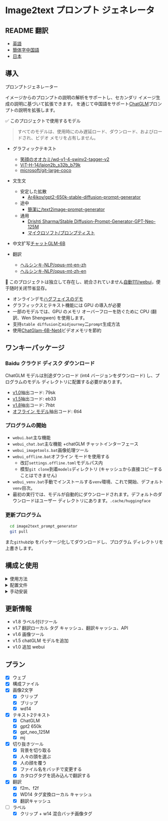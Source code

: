 # Image2text プロンプト ジェネレータ

## README 翻訳

-   [英語](README.en.md)
-   [簡体字中国語](README.md)
-   [日本](README.ja.md)

## 導入

プロンプトジェネレーター

イメージからのプロンプトの説明の解析をサポートし、セカンダリ イメージ生成の説明に基づいて拡張できます。
を通じて中国語をサポート[ChatGLM](https://github.com/THUDM/ChatGLM-6B)プロンプトの説明を拡張します。

✅ このプロジェクトで使用するモデル

> すべてのモデルは、使用時にのみ遅延ロード、ダウンロード、およびロードされ、ビデオ メモリを占有しません。

-   グラフィックテキスト
    -   [笑顔のオオカミ/wd-v1-4-swinv2-tagger-v2](https://huggingface.co/SmilingWolf/wd-v1-4-swinv2-tagger-v2)
    -   [ViT-H-14/laion2b_s32b_b79k](https://huggingface.co/ViT-H-14/laion2b_s32b_b79k)
    -   [microsoft/git-large-coco](https://huggingface.co/microsoft/git-large-coco)

-   文生文
    -   安定した拡散
        -   [Ar4ikov/gpt2-650k-stable-diffusion-prompt-generator](https://huggingface.co/Ar4ikov/gpt2-650k-stable-diffusion-prompt-generator)
    -   途中
        -   [簡潔に/text2image-prompt-generator](https://huggingface.co/succinctly/text2image-prompt-generator)
    -   通用
        -   [Drishti Sharma/Stable Diffusion-Prompt-Generator-GPT-Neo-125M](https://huggingface.co/DrishtiSharma/StableDiffusion-Prompt-Generator-GPT-Neo-125M)
        -   [マイクロソフト/プロンプティスト](https://huggingface.co/microsoft/Promptist)

-   中文扩写[チャットGLM-6B](https://github.com/THUDM/ChatGLM-6B)

-   翻訳
    -   [ヘルシンキ-NLP/opus-mt-en-zh](https://huggingface.co/Helsinki-NLP/opus-mt-en-zh)
    -   [ヘルシンキ-NLP/opus-mt-zh-en](https://huggingface.co/Helsinki-NLP/opus-mt-zh-en)

🚩 このプロジェクトは独立して存在し、統合されていません[自動111/webui](https://github.com/AUTOMATIC1111/stable-diffusion-webui)，便于随时关闭节省显存。

-   オンラインデモ[ハグフェイスのデモ](https://huggingface.co/spaces/hahahafofo/image2text_prompt_generator)
-   グラフィックスとテキスト機能には GPU の導入が必要
-   一部のモデルでは、GPU のメモリ オーバーフローを防ぐために CPU (翻訳、Wen Shengwen) を使用します。
-   支持`stable diffusion`と`midjourney`二`prompt`生成方法
-   使用[ChatGlam-6B-Net4](https://huggingface.co/THUDM/chatglm-6b-int4)ビデオメモリを節約

## ワンキーパッケージ

### Baidu クラウド ディスク ダウンロード

ChatGLM モデルは別途ダウンロード (int4 バージョンをダウンロード) し、プログラムのモデル ディレクトリに配置する必要があります。

-   [v1.0](https://pan.baidu.com/s/1pKtpPmiuliX7rf0z-5HY_w?pwd=79sk)抽出コード: 79sk
-   [v1.5](https://pan.baidu.com/s/1vMzDGbtTO0-CD7wk-4GrcQ?pwd=eb33)抽出コード: eb33
-   [v1.8](https://pan.baidu.com/s/1bup8Oa56e_S4andbU8wk0g?pwd=7hbt)抽出コード: 7hbt
-   [オフライン モデル](https://pan.baidu.com/s/1_Hs-MRjSxg0gaIRDaUTD8Q?pwd=6ti4)抽出コード: 6ti4

### プログラムの開始

-   `webui.bat`主な機能
-   `webui_chat.bat`主な機能 +chatGLM チャットインターフェース
-   `webui_imagetools.bat`画像処理ツール
-   `webui_offline.bat`オフライン モードを使用する
    -   改訂`settings.offline.toml`モデルパス内
    -   模型`git clone`到着`models`ディレクトリ (キャッシュから直接コピーすることはできません)
-   `webui_venv.bat`手動でインストールする`venv`環境、これで開始、デフォルト`venv`目次。
-   最初の実行では、モデルが自動的にダウンロードされます。デフォルトのダウンロードはユーザー ディレクトリにあります。`.cache/huggingface`

### 更新プログラム

```bash
  cd image2text_prompt_generator
  git pull
```

また`github`zip をパッケージ化してダウンロードし、プログラム ディレクトリを上書きします。

## 構成と使用

<details>
<summary>使用方法</summary>

### 迅速な最適化モデル

-   `mircosoft`簡単な説明を生成します (`stable diffusion`）
-   `mj`ランダムな説明を生成します (`midjourney`）
-   `gpt2 650k`と`gpt_neo_125M`より複雑な説明を生成する

![img.png](./img/param.png)

### 文生文

-   中国語から英語への翻訳
-   中国パス[ChatGlam-6B-Net4](https://huggingface.co/THUDM/chatglm-6b-int4)複雑な記述に拡張
-   英語に翻訳する
-   プロンプトによるモデル生成の最適化

![img.png](./img/text2text.png)

### グラフィックテキスト

-   クリップは、複数の人、複雑なシーン、高いビデオ メモリ使用量 (>8G) に使用されます。
-   文字とシーンの単純なブリップ
-   フィギュア用のwd14
-   プロンプト生成により、ブリップまたはクリップ + wd14 が自動的にマージされます

![img.png](./img/image2text.png)

## 画像処理ツール

-   バッチ バックルの背景
-   顔のり（服のリファイン用）
-   シートベルトを締める
-   一括リネーム（通常）
-   タグ付け (クリップ + W14 タグ付けと翻訳)

![img.png](./img/imagetools.png)![img.png](./img/imagetools.tags.png)

## chatglm 生成

### ハードウェア要件

| **量子化レベル** | **最小 GPU メモリ**（推理） | **最小 GPU メモリ**（効率的なパラメータ微調整） |
| ---------- | ------------------ | ---------------------------- |
| FP16（无量化）  | 13GB               | 14GB                         |
| INT8       | 8GB                | 9GB                          |
| INT4       | 6GB                | 7GB                          |

![img.png](./img/chatglm.png)

## ブラウザプラグイン

から`chatGPTBox`プロジェクト、いくつかのプロンプト ワードを変更します

-   使用`api.bat`起動
-   配置`chatGPTBox`カスタムモデルのプラグイン`http://localhost:8000/chat/completions`
-   存在[リリース](https://github.com/zhongpei/image2text_prompt_generator/releases)中にプラグインをダウンロード
-   [変更されたプラグイン](https://github.com/zhongpei/chatGPTBox)

## 限界

-   サポートしません`cuda`、クリップの使用はお勧めしません
-   ビデオ メモリ &lt;6G、ChatGLM の使用は推奨されません

</details>

<details>
<summary>配置文件</summary>

`settings.toml`

```toml
[server]
port = 7869 # 端口
host = '127.0.0.1' # 局域网访问需要改成 "0.0.0.0"
enable_queue = true # chat功能需要开启，如错误，需要关闭代理
queue_size = 10
show_api = false
debug = true

[chatglm]
model = "THUDM/chatglm-6b-int4" # THUDM/chatglm-6b-int4 THUDM/chatglm-6b-int8 THUDM/chatglm-6b

# 本地模型
# model = "./models/chatglm-6b-int8" 

device = "cuda" # cpu mps cuda
enable_chat = false # 是否启用聊天功能
local_files_only = false # 是否只使用本地模型
```

## オフライン モデル

を参照してください。[ChatGLM はモデルをローカルに読み込みます](https://github.com/THUDM/ChatGLM-6B#从本地加载模型)模型`git clone`到着`models`ディレクトリ（直接ではありません`cache`コピー)、次に変更します`settings-offline.toml`モデルパス内

-   Windows パスは絶対パスを使用するのが最適です。中国語を含めないでください。
-   linux/mac パスは相対パスを使用できます
-   モデル ディレクトリ構造リファレンス

![img.png](./img/setting.offline.png)

`settings-offline.toml`

```toml
[generator]
enable = true # 是否启用generator功能
device = "cuda" # cpu mps cuda
fix_sd_prompt = true # 是否修复sd prompt
# models
microsoft_model = "./Promptist"
gpt2_650k_model = "./gpt2-650k-stable-diffusion-prompt-generator"
gpt_neo_125m_model = "./StableDiffusion-Prompt-Generator-GPT-Neo-125M"
mj_model = "./text2image-prompt-generator"
local_files_only = true # 是否只使用本地模型


[translate]
enable = true # 是否启用翻译功能
device = "cuda" # cpu mps cuda
local_files_only = true # 是否只使用本地模型
zh2en_model = "./models/opus-mt-zh-en"
en2zh_model = "./models/opus-mt-en-zh"

cache_dir = "./data/translate_cache" # 翻译缓存目录

[chatglm]
# 本地模型 https://github.com/THUDM/ChatGLM-6B#从本地加载模型
model = ".\\models\\chatglm-6b-int4" # ./chatglm-6b-int4 ./chatglm-6b-int8 ./chatglm-6b
## windows 绝对路径配置方法
# model = "E:\\zhangsan\\models\\chatglm-6b-int4" 
device = "cuda" # cpu mps cuda
enable_chat = true # 是否启用聊天功能
local_files_only = true # 是否只使用本地模型


```

## hg cache 配置

Cドライブがいっぱいになるのを防ぐために、それを構成することができます`cache`ディレクトリを別のディスクに

![img.png](./img/hg_cache.png)

</details>

<details>
<summary>手动安装</summary>

## 手動インストール

まず、コンピュータに`Python3.10`.インストールしていない場合
Python、公式サイト ([https://www.python.org/downloads/) から最新バージョンをダウンロードしてインストールします。](https://www.python.org/downloads/）下载并安装最新版本的)`Python3.10`.
次に、ツールのインストール パッケージをダウンロードして解凍します。
コマンド ライン ウィンドウを開き (Windows ユーザーは Win + R キーを押して、実行ボックスに「cmd」と入力し、Enter キーを押してコマンド ライン ウィンドウを開きます)、ツールのインストール パッケージが配置されているディレクトリを入力します。
コマンド ライン ウィンドウに次のコマンドを入力して、必要な依存関係をインストールします。

```bash
git clone https://huggingface.co/spaces/hahahafofo/image2text_prompt_generator
cd image2text_prompt_generator

# 建立虚拟环境
python -m "venv" venv
# 激活环境 linux & mac 
./venv/bin/activate
# 激活环境 windows
.\venv\Scripts\activate


# gpu 加速
pip install torch==2.0.0+cu118 torchvision==0.15.1+cu118 --extra-index-url https://download.pytorch.org/whl/cu118

pip install --upgrade -r requirements.txt
  
```

これにより、必要な Python 依存関係が自動的にインストールされます。
インストールしたら、次のコマンドを実行してツールを起動できます。

```bash
# 激活环境 linux & mac
./venv/bin/activate
# 激活环境 windows
.\venv\Scripts\activate

# 运行程序
python app.py
    
```

これにより、ツールが起動し、ブラウザでツールのホームページが開きます。ブラウザが自動的に開かない場合は、次の URL を手動で入力してください: http&#x3A;//localhost:7869/
ツールが正常にインストールされ、開始されました。ツールのドキュメントに従って、ツールを使用して画像データを処理することができます。

</details>

## 更新情報

-   v1.8 ラベル付けツール
-   v1.7 翻訳ローカル タグ キャッシュ、翻訳キャッシュ、API
-   v1.6 画像ツール
-   v1.5 chatGLM モデルを追加
-   v1.0 追加 webui

## プラン

-   [x] ウェブ
-   [x] 構成ファイル
-   [x] 画像2文字
    -   [x] クリップ
    -   [x] ブリップ
    -   [x] wd14
-   [x] テキスト2テキスト
    -   [x] ChatGLM
    -   [x] gpt2 650k
    -   [x] gpt_neo_125M
    -   [x] mj
-   [x] 切り抜きツール
    -   [x] 背景を切り取る
    -   [x] 人々の頭を選ぶ
    -   [x] 人の顔を覆う
    -   [x] ファイル名をバッチで変更する
    -   [x] カタログタグを読み込んで翻訳する
-   [x] 翻訳
    -   [x] f2m、f2f
    -   [x] WD14 タグ変換ローカル キャッシュ
    -   [x] 翻訳キャッシュ
-   [ ] ラベル
    -   [x] クリップ + w14 混合バッチ画像タグ
